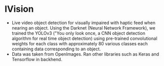 # IVision
- Live video object detection for visually impaired with haptic feed when nearing an object. Using the Darknet (Neural Network Framework), we trained the YOLOv3 ("You only look once, a CNN object detection algorithm for real time object detection) using pre-trained convolutional weights for each class with approximately 80 various classes each containing data corresponding to an object. 
- Data was taken from OpenImages. Ran other libraries such as Keras and Tensorflow in backhend.

